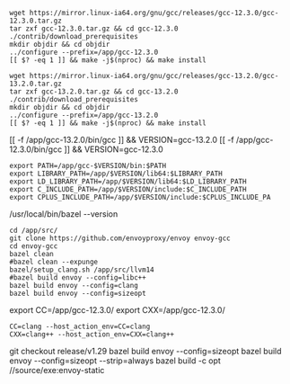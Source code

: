 ```
wget https://mirror.linux-ia64.org/gnu/gcc/releases/gcc-12.3.0/gcc-12.3.0.tar.gz
tar zxf gcc-12.3.0.tar.gz && cd gcc-12.3.0
./contrib/download_prerequisites
mkdir objdir && cd objdir
../configure --prefix=/app/gcc-12.3.0
[[ $? -eq 1 ]] && make -j$(nproc) && make install
```
```
wget https://mirror.linux-ia64.org/gnu/gcc/releases/gcc-13.2.0/gcc-13.2.0.tar.gz
tar zxf gcc-13.2.0.tar.gz && cd gcc-13.2.0
./contrib/download_prerequisites
mkdir objdir && cd objdir
../configure --prefix=/app/gcc-13.2.0
[[ $? -eq 1 ]] && make -j$(nproc) && make install
```
[[ -f /app/gcc-13.2.0/bin/gcc ]] && VERSION=gcc-13.2.0
[[ -f /app/gcc-12.3.0/bin/gcc ]] && VERSION=gcc-12.3.0
```
export PATH=/app/gcc-$VERSION/bin:$PATH
export LIBRARY_PATH=/app/$VERSION/lib64:$LIBRARY_PATH
export LD_LIBRARY_PATH=/app/$VERSION/lib64:$LD_LIBRARY_PATH
export C_INCLUDE_PATH=/app/$VERSION/include:$C_INCLUDE_PATH
export CPLUS_INCLUDE_PATH=/app/$VERSION/include:$CPLUS_INCLUDE_PA
```
/usr/local/bin/bazel --version
```
cd /app/src/
git clone https://github.com/envoyproxy/envoy envoy-gcc
cd envoy-gcc
bazel clean
#bazel clean --expunge
bazel/setup_clang.sh /app/src/llvm14
#bazel build envoy --config=libc++
bazel build envoy --config=clang
bazel build envoy --config=sizeopt
```
export CC=/app/gcc-12.3.0/
export CXX=/app/gcc-12.3.0/
```
CC=clang --host_action_env=CC=clang
CXX=clang++ --host_action_env=CXX=clang++
```
git checkout release/v1.29
bazel build envoy --config=sizeopt
bazel build envoy --config=sizeopt --strip=always
bazel build -c opt //source/exe:envoy-static
```